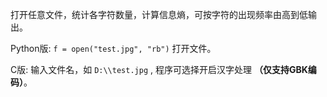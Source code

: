 打开任意文件，统计各字符数量，计算信息熵，可按字符的出现频率由高到低输出。

Python版:  ` f = open("test.jpg", "rb") ` 打开文件。  

C版: 输入文件名，如 ` D:\\test.jpg ` , 程序可选择开启汉字处理 **（仅支持GBK编码）**。

